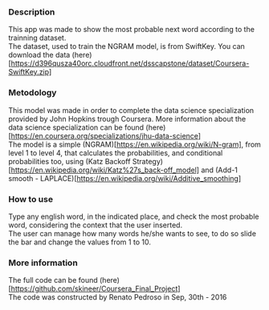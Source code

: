 ### Description  
This app was made to show the most probable next word according to the trainning dataset.  
The dataset, used to train the NGRAM model, is from SwiftKey. You can download the data (here)[https://d396qusza40orc.cloudfront.net/dsscapstone/dataset/Coursera-SwiftKey.zip]

### Metodology   
This model was made in order to complete the data science specialization provided by John Hopkins trough Coursera. More information about the data science specialization can be found (here)[https://en.coursera.org/specializations/jhu-data-science]  
The model is a simple (NGRAM)[https://en.wikipedia.org/wiki/N-gram], from level 1 to level 4, that calculates the probabilities, and conditional probabilities too, using (Katz Backoff Strategy)[https://en.wikipedia.org/wiki/Katz%27s_back-off_model] and (Add-1 smooth - LAPLACE)[https://en.wikipedia.org/wiki/Additive_smoothing]

### How to use  
Type any english word, in the indicated place, and check the most probable word, considering the context that the user inserted.  
The user can manage how many words he/she wants to see, to do so slide the bar and change the values from 1 to 10.  

### More information  
The full code can be found (here)[https://github.com/skineer/Coursera_Final_Project]  
The code was constructed by Renato Pedroso in Sep, 30th - 2016  
